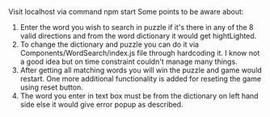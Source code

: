 Visit localhost via command npm start
Some points to be aware about: 
1. Enter the word you wish to search in puzzle if it's there in any of the 8 valid directions and from the word dictionary it would get hightLighted.
2. To change the dictionary and puzzle you can do it via Components/WordSearch/index.js file through hardcoding it. I know not a good idea but on time constraint couldn't manage many things.
3. After getting all matching words you will win the puzzle and game would restart. One more additional functionality is added for reseting the game using reset button.
4. The word you enter in text box must be from the dictionary on left hand side else it would give error popup as described.
